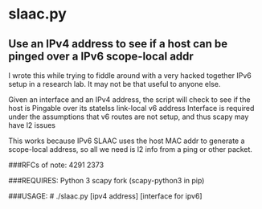 # slaac.py
## Use an IPv4 address to see if a host can be pinged over a IPv6 scope-local addr

 I wrote this while trying to fiddle around with a very
 hacked together IPv6 setup in a research lab. It may not be that useful to anyone else.

 Given an interface and an IPv4 address, the script will check to see
 if the host is Pingable over its statelss link-local v6 address
 Interface is required under the assumptions that v6 routes are not setup,
 and thus scapy may have l2 issues

 This works because IPv6 SLAAC uses the host MAC addr to generate a scope-local
 address, so all we need is l2 info from a ping or other packet.
 
 ###RFCs of note:
    4291
    2373


###REQUIRES:
    Python 3 scapy fork (scapy-python3 in pip)
        
###USAGE: 
    # ./slaac.py [ipv4 address] [interface for ipv6]
